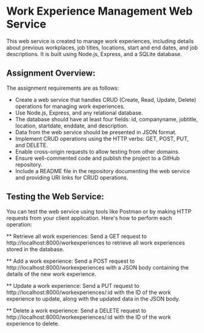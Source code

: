 # Work Experience Management Web Service
This web service is created to manage work experiences, including details about previous workplaces, job titles, locations, start and end dates, and job descriptions. It is built using Node.js, Express, and a SQLite database.
## Assignment Overview:
The assignment requirements are as follows:
* Create a web service that handles CRUD (Create, Read, Update, Delete) operations for managing work experiences.
* Use Node.js, Express, and any relational database.
* The database should have at least four fields: id, companyname, jobtitle, location, startdate, enddate, and description.
* Data from the web service should be presented in JSON format.
* Implement CRUD operations using the HTTP verbs: GET, POST, PUT, and DELETE.
* Enable cross-origin requests to allow testing from other domains.
* Ensure well-commented code and publish the project to a GitHub repository.
* Include a README file in the repository documenting the web service and providing URI links for CRUD operations.
## Testing the Web Service:
You can test the web service using tools like Postman or by making HTTP requests from your client application. Here's how to perform each operation:

** Retrieve all work experiences: Send a GET request to http://localhost:8000/workexperiences to retrieve all work experiences stored in the database.

** Add a work experience: Send a POST request to http://localhost:8000/workexperiences with a JSON body containing the details of the new work experience.

** Update a work experience: Send a PUT request to http://localhost:8000/workexperiences/:id with the ID of the work experience to update, along with the updated data in the JSON body.

** Delete a work experience: Send a DELETE request to http://localhost:8000/workexperiences/:id with the ID of the work experience to delete.
    
